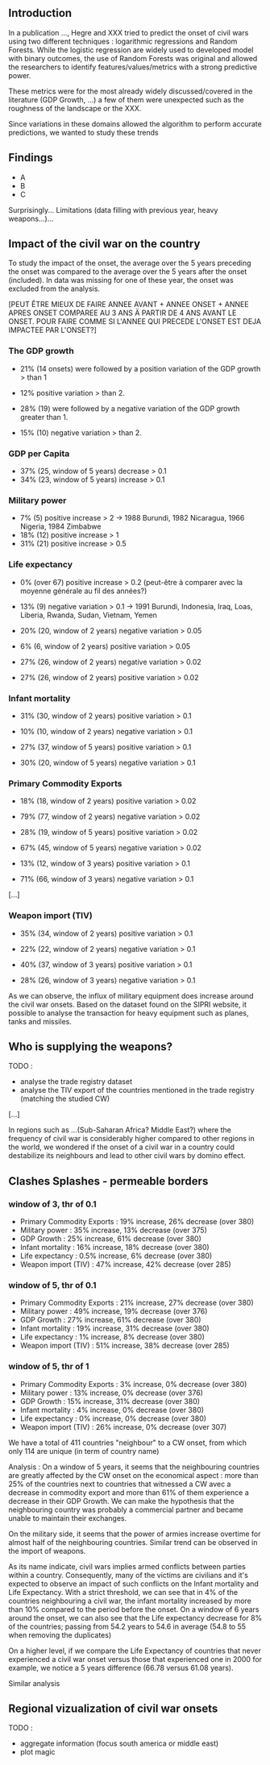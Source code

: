 ## Introduction

In a publication ..., Hegre and XXX tried to predict the onset of civil wars using two different techniques : logarithmic regressions and Random Forests. While the logistic regression are widely used to developed model with binary outcomes, the use of Random Forests was original and allowed the researchers to identify features/values/metrics with a strong predictive power.

These metrics were for the most already widely discussed/covered in the literature (GDP Growth, ...) a few of them were unexpected such as the roughness of the landscape or the XXX.

Since variations in these domains allowed the algorithm to perform accurate predictions, we wanted to study these trends

## Findings

- A
- B
- C

Surprisingly... Limitations (data filling with previous year, heavy weapons...)...

## Impact of the civil war on the country

To study the impact of the onset, the average over the 5 years preceding the onset was compared to the average over the 5 years after the onset (included). In data was missing for one of these year, the onset was excluded from the analysis.

[PEUT ÊTRE MIEUX DE FAIRE ANNEE AVANT + ANNEE ONSET + ANNEE APRES ONSET COMPAREE AU 3 ANS Ä PARTIR DE 4 ANS AVANT LE ONSET. POUR FAIRE COMME SI L'ANNEE QUI PRECEDE L'ONSET EST DEJA IMPACTEE PAR L'ONSET?]

### The GDP growth
- 21% (14 onsets) were followed by a position variation of the GDP growth > than 1
- 12% positive variation > than 2.

- 28% (19) were followed by a negative variation of the GDP growth greater than 1.
- 15% (10) negative variation > than 2.

### GDP per Capita
- 37% (25, window of 5 years) decrease > 0.1
- 34% (23, window of 5 years) increase > 0.1

### Military power
- 7% (5) positive increase > 2 -> 1988 Burundi, 1982 Nicaragua, 1966 Nigeria, 1984 Zimbabwe
- 18% (12) positive increase > 1
- 31% (21) positive increase > 0.5

### Life expectancy
- 0% (over 67) positive increase > 0.2 (peut-être à comparer avec la moyenne générale au fil des années?)
- 13% (9) negative variation > 0.1 -> 1991 Burundi, Indonesia, Iraq, Loas, Liberia, Rwanda, Sudan, Vietnam, Yemen

- 20% (20, window of 2 years) negative variation > 0.05
- 6% (6, window of 2 years) positive variation > 0.05

- 27% (26, window of 2 years) negative variation > 0.02
- 27% (26, window of 2 years) positive variation > 0.02

### Infant mortality

- 31% (30, window of 2 years) positive variation > 0.1
- 10% (10, window of 2 years) negative variation > 0.1

- 27% (37, window of 5 years) positive variation > 0.1
- 30% (20, window of 5 years) negative variation > 0.1

### Primary Commodity Exports

- 18% (18, window of 2 years) positive variation > 0.02
- 79% (77, window of 2 years) negative variation > 0.02

- 28% (19, window of 5 years) positive variation > 0.02
- 67% (45, window of 5 years) negative variation > 0.02

- 13% (12, window of 3 years) positive variation > 0.1
- 71% (66, window of 3 years) negative variation > 0.1

[...]

### Weapon import (TIV)

- 35% (34, window of 2 years) positive variation > 0.1
- 22% (22, window of 2 years) negative variation > 0.1

- 40% (37, window of 3 years) positive variation > 0.1
- 28% (26, window of 3 years) negative variation > 0.1

As we can observe, the influx of military equipment does increase around the civil war onsets. Based on the dataset found on the SIPRI website, it possible to analyse the transaction for heavy equipment such as planes, tanks and missiles.

## Who is supplying the weapons?

TODO :
- analyse the trade registry dataset
- analyse the TIV export of the countries mentioned in the trade registry (matching the studied CW)

[...]

In regions such as ...(Sub-Saharan Africa? Middle East?) where the frequency of civil war is considerably higher compared to other regions in the world, we wondered if the onset of a civil war in a country could destabilize its neighbours and lead to other civil wars by domino effect.

## Clashes Splashes - permeable borders

### window of 3, thr of 0.1
- Primary Commodity Exports : 19% increase, 26% decrease (over 380)
- Military power : 35% increase, 13% decrease (over 375)
- GDP Growth : 25% increase, 61% decrease (over 380)
- Infant mortality : 16% increase, 18% decrease (over 380)
- Life expectancy : 0.5% increase, 6% decrease (over 380)
- Weapon import (TIV) : 47% increase, 42% decrease (over 285)

### window of 5, thr of 0.1
- Primary Commodity Exports : 21% increase, 27% decrease (over 380)
- Military power : 49% increase, 19% decrease (over 376)
- GDP Growth : 27% increase, 61% decrease (over 380)
- Infant mortality : 19% increase, 31% decrease (over 380)
- Life expectancy : 1% increase, 8% decrease (over 380)
- Weapon import (TIV) : 51% increase, 38% decrease (over 285)

### window of 5, thr of 1
- Primary Commodity Exports : 3% increase, 0% decrease (over 380)
- Military power : 13% increase, 0% decrease (over 376)
- GDP Growth : 15% increase, 31% decrease (over 380)
- Infant mortality : 4% increase, 0% decrease (over 380)
- Life expectancy : 0% increase, 0% decrease (over 380)
- Weapon import (TIV) : 26% increase, 0% decrease (over 307)

We have a total of 411 countries "neighbour" to a CW onset, from which only 114 are unique (in term of country name) 

Analysis :
On a window of 5 years, it seems that the neighbouring countries are greatly affected by the CW onset on the economical aspect : more than 25% of the countries next to countries that witnessed a CW avec a decrease in commodity export and more than 61% of them experience a decrease in their GDP Growth. We can make the hypothesis that the neighbouring country was probably a commercial partner and became unable to maintain their exchanges.

On the military side, it seems that the power of armies increase overtime for almost half of the neighbouring countries. Similar trend can be observed in the import of weapons.

As its name indicate, civil wars implies armed conflicts between parties within a country. Consequently, many of the victims are civilians and it's expected to observe an impact of such conflicts on the Infant mortality and Life Expectancy. With a strict threshold, we can see that in 4% of the countries neighbouring a civil war, the infant mortality increased by more than 10% compared to the period before the onset.
On a window of 6 years around the onset, we can also see that the Life expectancy decrease for 8% of the countries; passing from 54.2 years to 54.6 in average (54.8 to 55 when removing the duplicates)

On a higher level, if we compare the Life Expectancy of countries that never experienced a civil war onset versus those that experienced one in 2000 for example, we notice a 5 years difference (66.78 versus 61.08 years). 

Similar analysis

## Regional vizualization of civil war onsets

TODO :
- aggregate information (focus south america or middle east)
- plot magic